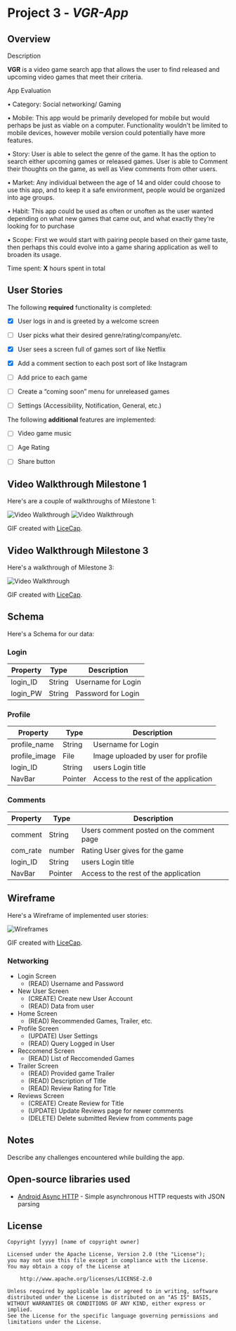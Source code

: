 # Project 3 - *VGR-App*

## Overview

Description 

**VGR** is a video game search app that allows the user to find released and upcoming video games that meet their criteria.

App Evaluation 

•	Category: Social networking/ Gaming

•	Mobile: This app would be primarily developed for mobile but would perhaps be just as viable on a computer. Functionality wouldn't be limited to mobile devices, however mobile version could potentially have more features.

•	Story: User is able to select the genre of the game. It has the option to search either upcoming games or released games. User is able to Comment their thoughts on the game, as well as View comments from other users.

•	Market: Any individual between the age of 14 and older could choose to use this app, and to keep it a safe environment, people would be organized into age groups.

•	Habit: This app could be used as often or unoften as the user wanted depending on what new games that came out, and what exactly they're looking for to purchase

•	Scope: First we would start with pairing people based on their game taste, then perhaps this could evolve into a game sharing application as well to broaden its usage.




Time spent: **X** hours spent in total

## User Stories

The following **required** functionality is completed:

- [x]	User logs in and is greeted by a welcome screen
- [ ]	User picks what their desired genre/rating/company/etc. 
- [x]	User sees a screen full of games sort of like Netflix
- [x]	Add a comment section to each post sort of like Instagram 
- [ ]	Add price to each game
- [ ]	Create a “coming soon” menu for unreleased games
- [ ]	Settings (Accessibility, Notification, General, etc.)


The following **additional** features are implemented:

-  [ ]	Video game music
-  [ ]	Age Rating
-  [ ]	Share button


## Video Walkthrough Milestone 1

Here's are a couple of walkthroughs of Milestone 1:

<img src='https://github.com/Game-Recommendation/VGR-App/blob/master/Parse%20Database%20Creation.gif?raw=true' title='Video Walkthrough' width='' alt='Video Walkthrough' />

<img src='https://github.com/Game-Recommendation/VGR-App/blob/master/VGR%20Milestone%201%20Walkthrough.gif?raw=true' title='Video Walkthrough' width='' alt='Video Walkthrough' />

GIF created with [LiceCap](http://www.cockos.com/licecap/).


## Video Walkthrough Milestone 3

Here's a walkthrough of Milestone 3:

<img src='https://github.com/Game-Recommendation/VGR-App/blob/master/VGR%20Milestone%203%20Walkthrough.gif?raw=true' title='Video Walkthrough' width='' alt='Video Walkthrough' />


GIF created with [LiceCap](http://www.cockos.com/licecap/).



## Schema

Here's a Schema for our data:

### Login

| __Property__ | __Type__  |       __Description__       |
|--------------|-----------|-----------------------------|
| login_ID     | String    | Username for Login          |
| login_PW     | String    | Password for Login          |


### Profile

| __Property__ | __Type__  |            __Description__              |
|--------------|-----------|-----------------------------------------|
| profile_name | String    | Username for Login                      |
| profile_image| File      | Image uploaded by user for profile      |
| login_ID     | String    | users Login title                       |
| NavBar       | Pointer   | Access to the rest of the application   |


### Comments

| __Property__ | __Type__  |            __Description__              |
|--------------|-----------|-----------------------------------------|
| comment      | String    | Users comment posted on the comment page|
| com_rate     | number    | Rating User gives for the game          |
| login_ID     | String    | users Login title                       |
| NavBar       | Pointer   | Access to the rest of the application   |


## Wireframe

Here's a Wireframe of implemented user stories:


<img src='https://github.com/Game-Recommendation/VGR-App/blob/master/Wireframes%20(Updated).jpg?raw=true' title='Wireframes' width='' alt='Wireframes' />

GIF created with [LiceCap](http://www.cockos.com/licecap/).


### Networking

* Login Screen
  * (READ) Username and Password
* New User Screen
  * (CREATE) Create new User Account
  * (READ) Data from user
* Home Screen
  * (READ) Recommended Games, Trailer, etc.
* Profile Screen
  * (UPDATE) User Settings
  * (READ) Query Logged in User
* Reccomend Screen
  * (READ) List of Reccomended Games
* Trailer Screen
  * (READ) Provided game Trailer
  * (READ) Description of Title
  * (READ) Review Rating for Title
* Reviews Screen
  * (CREATE) Create Review for Title
  * (UPDATE) Update Reviews page for newer comments
  * (DELETE) Delete submitted Review from comments page


## Notes

Describe any challenges encountered while building the app.

## Open-source libraries used

- [Android Async HTTP](https://github.com/codepath/CPAsyncHttpClient) - Simple asynchronous HTTP requests with JSON parsing

## License

    Copyright [yyyy] [name of copyright owner]

    Licensed under the Apache License, Version 2.0 (the "License");
    you may not use this file except in compliance with the License.
    You may obtain a copy of the License at

        http://www.apache.org/licenses/LICENSE-2.0

    Unless required by applicable law or agreed to in writing, software
    distributed under the License is distributed on an "AS IS" BASIS,
    WITHOUT WARRANTIES OR CONDITIONS OF ANY KIND, either express or implied.
    See the License for the specific language governing permissions and
    limitations under the License.
